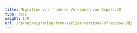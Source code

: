 ```yaml
---
title: Migration von früheren Versionen von Aspose.3D
type: docs
weight: 170
url: /de/net/migrating-from-earlier-versions-of-aspose-3d/
---
```

